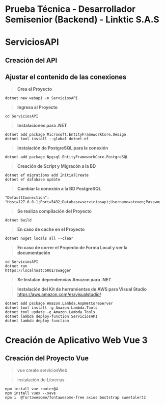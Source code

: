 # Prueba Técnica - Desarrollador Semisenior (Backend) - Linktic S.A.S

# ServiciosAPI
## Creación del API
## Ajustar el contenido de las conexiones
> **Crea el Proyecto**
``` 
dotnet new webapi -n ServiciosAPI 
```

> **Ingresa al Proyecto**
```
cd ServiciosAPI 
```

> **Instalaciones para .NET**
```	
dotnet add package Microsoft.EntityFrameworkCore.Design
dotnet tool install --global dotnet-ef
```	
> **Instalación de PostgreSQL para la conexión**

```	
dotnet add package Npgsql.EntityFrameworkCore.PostgreSQL
```	
> **Creación de Script y Migracón a la BD**
```	
dotnet ef migrations add InitialCreate
dotnet ef database update
```
> **Cambiar la conexión a la BD PostgreSQL**
```	
"DefaultConnection": "Host=127.0.0.1;Port=5432;Database=serviciosapi;Username=steven;Password=******;"
```	


> **Se realiza compilación del Proyecto**
```	
dotnet build
```
> **En caso de cache en el Proyecto**
```	
dotnet nuget locals all --clear
```
> **En caso de correr el Proyecto de Forma Local y ver la documentación**
```	
cd ServiciosAPI 
dotnet run
https://localhost:5001/swagger
```

> **Se Instalan dependencias Amazon para .NET**

> **Instalación del Kit de herramientas de AWS para Visual Studio**
> https://aws.amazon.com/es/visualstudio/

``` 
dotnet add package Amazon.Lambda.AspNetCoreServer
dotnet tool install -g Amazon.Lambda.Tools
dotnet tool update -g Amazon.Lambda.Tools
dotnet lambda deploy-function ServiciosAPI
dotnet lambda deploy-function 
```
>

# Creación de Aplicativo Web Vue 3

## Creación del Proyecto Vue
> vue create serviciosWeb


> Instalación de Librerias
```
npm install vue-router@4
npm install vuex --save
npm i  @fortawesome/fontawesome-free axios bootstrap sweetalert2
```